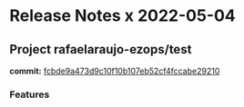 # Release Notes x 2022-05-04
## Project rafaelaraujo-ezops/test
**commit:** [fcbde9a473d9c10f10b107eb52cf4fccabe29210](https://github.com/rafaelaraujo-ezops/test/commit/fcbde9a473d9c10f10b107eb52cf4fccabe29210)
### Features
